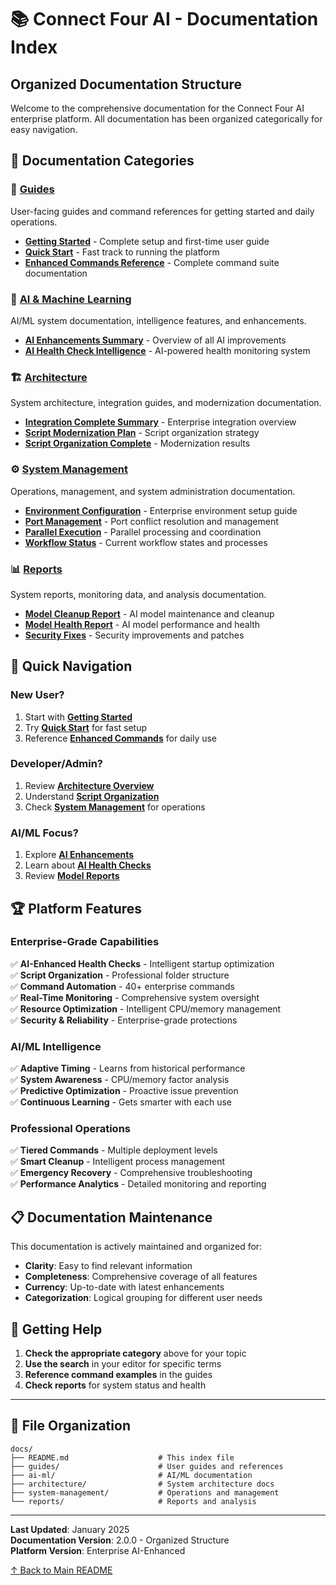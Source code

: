 # 📚 Connect Four AI - Documentation Index

## Organized Documentation Structure

Welcome to the comprehensive documentation for the Connect Four AI enterprise platform. All documentation has been organized categorically for easy navigation.

## 📁 Documentation Categories

### 🚀 **[Guides](./guides/)**
User-facing guides and command references for getting started and daily operations.

- **[Getting Started](./guides/GETTING_STARTED.md)** - Complete setup and first-time user guide
- **[Quick Start](./guides/QUICK_START.md)** - Fast track to running the platform  
- **[Enhanced Commands Reference](./guides/ENHANCED_COMMANDS_REFERENCE.md)** - Complete command suite documentation

### 🧠 **[AI & Machine Learning](./ai-ml/)**
AI/ML system documentation, intelligence features, and enhancements.

- **[AI Enhancements Summary](./ai-ml/AI_ENHANCEMENTS_SUMMARY.md)** - Overview of all AI improvements
- **[AI Health Check Intelligence](./ai-ml/AI_HEALTH_CHECK_INTELLIGENCE.md)** - AI-powered health monitoring system

### 🏗️ **[Architecture](./architecture/)**
System architecture, integration guides, and modernization documentation.

- **[Integration Complete Summary](./architecture/INTEGRATION_COMPLETE_SUMMARY.md)** - Enterprise integration overview
- **[Script Modernization Plan](./architecture/SCRIPT_MODERNIZATION_PLAN.md)** - Script organization strategy
- **[Script Organization Complete](./architecture/SCRIPT_ORGANIZATION_COMPLETE.md)** - Modernization results

### ⚙️ **[System Management](./system-management/)**
Operations, management, and system administration documentation.

- **[Environment Configuration](./system-management/ENVIRONMENT_CONFIGURATION.md)** - Enterprise environment setup guide
- **[Port Management](./system-management/PORT-MANAGEMENT.md)** - Port conflict resolution and management
- **[Parallel Execution](./system-management/PARALLEL_EXECUTION.md)** - Parallel processing and coordination
- **[Workflow Status](./system-management/WORKFLOW_STATUS.md)** - Current workflow states and processes

### 📊 **[Reports](./reports/)**
System reports, monitoring data, and analysis documentation.

- **[Model Cleanup Report](./reports/MODEL_CLEANUP_REPORT.md)** - AI model maintenance and cleanup
- **[Model Health Report](./reports/MODEL_HEALTH_REPORT.md)** - AI model performance and health
- **[Security Fixes](./reports/SECURITY_FIXES.md)** - Security improvements and patches

## 🎯 **Quick Navigation**

### **New User?**
1. Start with **[Getting Started](./guides/GETTING_STARTED.md)**
2. Try **[Quick Start](./guides/QUICK_START.md)** for fast setup
3. Reference **[Enhanced Commands](./guides/ENHANCED_COMMANDS_REFERENCE.md)** for daily use

### **Developer/Admin?**
1. Review **[Architecture Overview](./architecture/INTEGRATION_COMPLETE_SUMMARY.md)**
2. Understand **[Script Organization](./architecture/SCRIPT_ORGANIZATION_COMPLETE.md)**
3. Check **[System Management](./system-management/)** for operations

### **AI/ML Focus?**
1. Explore **[AI Enhancements](./ai-ml/AI_ENHANCEMENTS_SUMMARY.md)**
2. Learn about **[AI Health Checks](./ai-ml/AI_HEALTH_CHECK_INTELLIGENCE.md)**
3. Review **[Model Reports](./reports/)**

## 🏆 **Platform Features**

### **Enterprise-Grade Capabilities**
✅ **AI-Enhanced Health Checks** - Intelligent startup optimization  
✅ **Script Organization** - Professional folder structure  
✅ **Command Automation** - 40+ enterprise commands  
✅ **Real-Time Monitoring** - Comprehensive system oversight  
✅ **Resource Optimization** - Intelligent CPU/memory management  
✅ **Security & Reliability** - Enterprise-grade protections  

### **AI/ML Intelligence**
✅ **Adaptive Timing** - Learns from historical performance  
✅ **System Awareness** - CPU/memory factor analysis  
✅ **Predictive Optimization** - Proactive issue prevention  
✅ **Continuous Learning** - Gets smarter with each use  

### **Professional Operations**
✅ **Tiered Commands** - Multiple deployment levels  
✅ **Smart Cleanup** - Intelligent process management  
✅ **Emergency Recovery** - Comprehensive troubleshooting  
✅ **Performance Analytics** - Detailed monitoring and reporting  

## 📋 **Documentation Maintenance**

This documentation is actively maintained and organized for:

- **Clarity**: Easy to find relevant information
- **Completeness**: Comprehensive coverage of all features  
- **Currency**: Up-to-date with latest enhancements
- **Categorization**: Logical grouping for different user needs

## 🔄 **Getting Help**

1. **Check the appropriate category** above for your topic
2. **Use the search** in your editor for specific terms
3. **Reference command examples** in the guides
4. **Check reports** for system status and health

---

## 📂 **File Organization**

```
docs/
├── README.md                    # This index file
├── guides/                      # User guides and references
├── ai-ml/                       # AI/ML documentation
├── architecture/                # System architecture docs
├── system-management/           # Operations and management
└── reports/                     # Reports and analysis
```

---

**Last Updated**: January 2025  
**Documentation Version**: 2.0.0 - Organized Structure  
**Platform Version**: Enterprise AI-Enhanced

[↑ Back to Main README](../README.md) 
